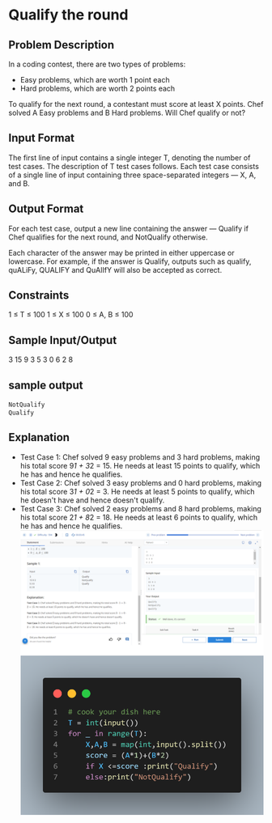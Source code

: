 # Qualify the round

## Problem Description

In a coding contest, there are two types of problems:

- Easy problems, which are worth 1 point each
- Hard problems, which are worth 2 points each

To qualify for the next round, a contestant must score at least X points. Chef solved A Easy problems and B Hard problems. Will Chef qualify or not?

## Input Format

The first line of input contains a single integer T, denoting the number of test cases. The description of T test cases follows.
Each test case consists of a single line of input containing three space-separated integers — X, A, and B.

## Output Format

For each test case, output a new line containing the answer — Qualify if Chef qualifies for the next round, and NotQualify otherwise.

Each character of the answer may be printed in either uppercase or lowercase. For example, if the answer is Qualify, outputs such as qualify, quALiFy, QUALIFY and QuAlIfY will also be accepted as correct.

## Constraints

1 ≤ T ≤ 100
1 ≤ X ≤ 100
0 ≤ A, B ≤ 100

## Sample Input/Output
3
15 9 3
5 3 0
6 2 8
## sample output
```Qualify
NotQualify
Qualify
```


## Explanation

- Test Case 1: Chef solved 9 easy problems and 3 hard problems, making his total score 9*1 + 3*2 = 15. He needs at least 15 points to qualify, which he has and hence he qualifies.
- Test Case 2: Chef solved 3 easy problems and 0 hard problems, making his total score 3*1 + 0*2 = 3. He needs at least 5 points to qualify, which he doesn't have and hence doesn't qualify.
- Test Case 3: Chef solved 2 easy problems and 8 hard problems, making his total score 2*1 + 8*2 = 18. He needs at least 6 points to qualify, which he has and hence he qualifies.
![](Untitled.png)
![](code.png)